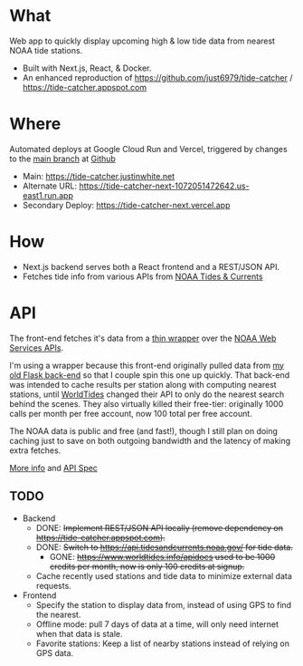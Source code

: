 # What

Web app to quickly display upcoming high & low tide data from nearest NOAA tide stations.

* Built with Next.js, React, & Docker.
* An enhanced reproduction of https://github.com/just6979/tide-catcher / https://tide-catcher.appspot.com

# Where

Automated deploys at Google Cloud Run and Vercel, triggered by changes to
the [main branch](https://github.com/just6979/tide-catcher-next/tree/main)
at [Github](https://github.com/just6979/tide-catcher-next)

* Main: https://tide-catcher.justinwhite.net
* Alternate URL: https://tide-catcher-next-1072051472642.us-east1.run.app
* Secondary Deploy: https://tide-catcher-next.vercel.app

# How

* Next.js backend serves both a React frontend and a REST/JSON API.
* Fetches tide info from various APIs
  from [NOAA Tides & Currents](https://tidesandcurrents.noaa.gov/web_services_info.html)

# API

The front-end fetches it's data from a
[thin wrapper](https://github.com/just6979/tide-catcher-next/blob/main/backend-api.yaml) over the
[NOAA Web Services APIs](https://tidesandcurrents.noaa.gov/web_services_info.html).

I'm using a wrapper because this front-end originally pulled data from
[my old Flask back-end](https://tide-catcher.appspot.com) so that I couple spin this one up quickly.
That back-end was intended to cache results per station along with computing nearest stations,
until [WorldTides](https://www.worldtides.info) changed their API to only do the nearest search
behind the scenes. They also virtually killed their free-tier:
originally 1000 calls per month per free account, now 100 total per free account.

The NOAA data is public and free (and fast!), though I still plan on doing caching
just to save on both outgoing bandwidth and the latency of making extra fetches.

[More info](https://github.com/just6979/tide-catcher-next/blob/main/API.md)
and [API Spec](https://github.com/just6979/tide-catcher-next/blob/main/backend-api.yaml)

## TODO

* Backend
    * DONE: ~~Implement REST/JSON API locally (remove dependency on https://tide-catcher.appspot.com).~~
    * DONE: ~~Switch to https://api.tidesandcurrents.noaa.gov/ for tide data.~~
        * GONE: ~~https://www.worldtides.info/apidocs used to be 1000 credits per month, now is only 100 credits at
          signup.~~
    * Cache recently used stations and tide data to minimize external data requests.
* Frontend
    * Specify the station to display data from, instead of using GPS to find the nearest.
    * Offline mode: pull 7 days of data at a time, will only need internet when that data is stale.
    * Favorite stations: Keep a list of nearby stations instead of relying on GPS data.
